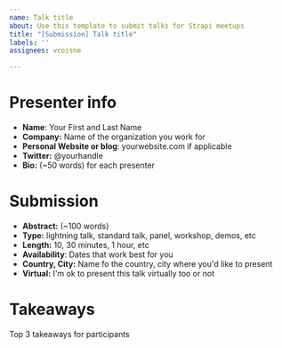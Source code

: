 ```yaml
---
name: Talk title
about: Use this template to submit talks for Strapi meetups
title: "[Submission] Talk title"
labels: ''
assignees: vcoisne

---
```


# Presenter info 

- **Name**: Your First and Last Name
- **Company:** Name of the organization you work for
- **Personal Website or blog**: yourwebsite.com if applicable
- **Twitter:** @yourhandle
- **Bio:** (~50 words) for each presenter

# Submission

- **Abstract:** (~100 words)
- **Type:** lightning talk, standard talk, panel, workshop, demos, etc
- **Length:** 10, 30 minutes,  1 hour, etc
- **Availability**: Dates that work best for you
- **Country, City:** Name fo the country, city where you'd like to present 
- **Virtual:** I'm ok to present this talk virtually too or not

# Takeaways 

Top 3 takeaways for participants
